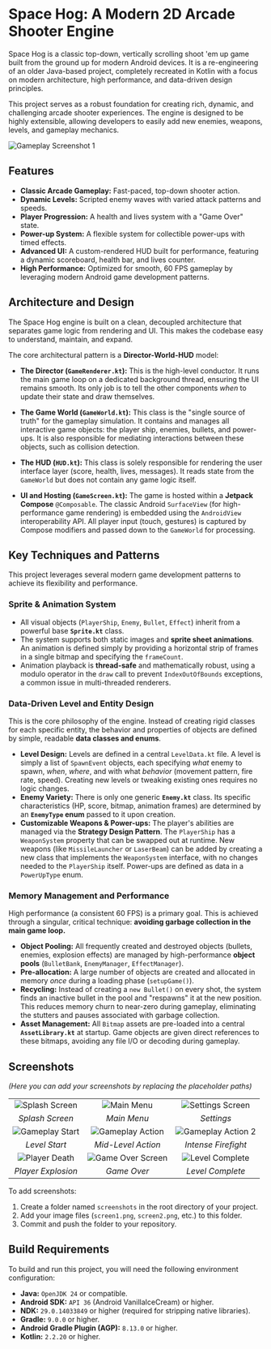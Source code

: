 # Space Hog: A Modern 2D Arcade Shooter Engine

Space Hog is a classic top-down, vertically scrolling shoot 'em up game built from the ground up for modern Android devices. It is a re-engineering of an older Java-based project, completely recreated in Kotlin with a focus on modern architecture, high performance, and data-driven design principles.

This project serves as a robust foundation for creating rich, dynamic, and challenging arcade shooter experiences. The engine is designed to be highly extensible, allowing developers to easily add new enemies, weapons, levels, and gameplay mechanics.

![Gameplay Screenshot 1](screenshots/gameplay1.jpeg)

## Features

*   **Classic Arcade Gameplay:** Fast-paced, top-down shooter action.
*   **Dynamic Levels:** Scripted enemy waves with varied attack patterns and speeds.
*   **Player Progression:** A health and lives system with a "Game Over" state.
*   **Power-up System:** A flexible system for collectible power-ups with timed effects.
*   **Advanced UI:** A custom-rendered HUD built for performance, featuring a dynamic scoreboard, health bar, and lives counter.
*   **High Performance:** Optimized for smooth, 60 FPS gameplay by leveraging modern Android game development patterns.

## Architecture and Design

The Space Hog engine is built on a clean, decoupled architecture that separates game logic from rendering and UI. This makes the codebase easy to understand, maintain, and expand.

The core architectural pattern is a **Director-World-HUD** model:

*   **The Director (`GameRenderer.kt`):** This is the high-level conductor. It runs the main game loop on a dedicated background thread, ensuring the UI remains smooth. Its only job is to tell the other components *when* to update their state and draw themselves.

*   **The Game World (`GameWorld.kt`):** This class is the "single source of truth" for the gameplay simulation. It contains and manages all interactive game objects: the player ship, enemies, bullets, and power-ups. It is also responsible for mediating interactions between these objects, such as collision detection.

*   **The HUD (`HUD.kt`):** This class is solely responsible for rendering the user interface layer (score, health, lives, messages). It reads state from the `GameWorld` but does not contain any game logic itself.

*   **UI and Hosting (`GameScreen.kt`):** The game is hosted within a **Jetpack Compose** `@Composable`. The classic Android `SurfaceView` (for high-performance game rendering) is embedded using the `AndroidView` interoperability API. All player input (touch, gestures) is captured by Compose modifiers and passed down to the `GameWorld` for processing.

## Key Techniques and Patterns

This project leverages several modern game development patterns to achieve its flexibility and performance.

### Sprite & Animation System
*   All visual objects (`PlayerShip`, `Enemy`, `Bullet`, `Effect`) inherit from a powerful base **`Sprite.kt`** class.
*   The system supports both static images and **sprite sheet animations**. An animation is defined simply by providing a horizontal strip of frames in a single bitmap and specifying the `frameCount`.
*   Animation playback is **thread-safe** and mathematically robust, using a modulo operator in the `draw` call to prevent `IndexOutOfBounds` exceptions, a common issue in multi-threaded renderers.

### Data-Driven Level and Entity Design
This is the core philosophy of the engine. Instead of creating rigid classes for each specific entity, the behavior and properties of objects are defined by simple, readable **data classes and enums**.

*   **Level Design:** Levels are defined in a central `LevelData.kt` file. A level is simply a list of `SpawnEvent` objects, each specifying *what* enemy to spawn, *when*, *where*, and with what *behavior* (movement pattern, fire rate, speed). Creating new levels or tweaking existing ones requires no logic changes.
*   **Enemy Variety:** There is only one generic **`Enemy.kt`** class. Its specific characteristics (HP, score, bitmap, animation frames) are determined by an **`EnemyType` enum** passed to it upon creation.
*   **Customizable Weapons & Power-ups:** The player's abilities are managed via the **Strategy Design Pattern**. The `PlayerShip` has a `WeaponSystem` property that can be swapped out at runtime. New weapons (like `MissileLauncher` or `LaserBeam`) can be added by creating a new class that implements the `WeaponSystem` interface, with no changes needed to the `PlayerShip` itself. Power-ups are defined as data in a `PowerUpType` enum.

### Memory Management and Performance
High performance (a consistent 60 FPS) is a primary goal. This is achieved through a singular, critical technique: **avoiding garbage collection in the main game loop.**

*   **Object Pooling:** All frequently created and destroyed objects (bullets, enemies, explosion effects) are managed by high-performance **object pools** (`BulletBank`, `EnemyManager`, `EffectManager`).
*   **Pre-allocation:** A large number of objects are created and allocated in memory *once* during a loading phase (`setupGame()`).
*   **Recycling:** Instead of creating a `new Bullet()` on every shot, the system finds an inactive bullet in the pool and "respawns" it at the new position. This reduces memory churn to near-zero during gameplay, eliminating the stutters and pauses associated with garbage collection.
*   **Asset Management:** All `Bitmap` assets are pre-loaded into a central **`AssetLibrary.kt`** at startup. Game objects are given direct references to these bitmaps, avoiding any file I/O or decoding during gameplay.

## Screenshots

*(Here you can add your screenshots by replacing the placeholder paths)*

| | | |
| :---: | :---: | :---: |
| ![Splash Screen](screenshots/screen1.jpeg) | ![Main Menu](screenshots/screen2.jpeg) | ![Settings Screen](screenshots/screen3.jpeg) |
| *Splash Screen* | *Main Menu* | *Settings* |
| ![Gameplay Start](screenshots/screen4.jpeg) | ![Gameplay Action](screenshots/screen5.jpeg) | ![Gameplay Action 2](screenshots/screen6.jpeg) |
| *Level Start* | *Mid-Level Action* | *Intense Firefight* |
| ![Player Death](screenshots/screen7.jpeg) | ![Game Over Screen](screenshots/screen8.jpeg) | ![Level Complete](screenshots/screen9.jpeg) |
| *Player Explosion* | *Game Over* | *Level Complete* |

To add screenshots:
1.  Create a folder named `screenshots` in the root directory of your project.
2.  Add your image files (`screen1.png`, `screen2.png`, etc.) to this folder.
3.  Commit and push the folder to your repository.

## Build Requirements

To build and run this project, you will need the following environment configuration:

*   **Java:** `OpenJDK 24` or compatible.
*   **Android SDK:** `API 36` (Android VanillaIceCream) or higher.
*   **NDK:** `29.0.14033849` or higher (required for stripping native libraries).
*   **Gradle:** `9.0.0` or higher.
*   **Android Gradle Plugin (AGP):** `8.13.0` or higher.
*   **Kotlin:** `2.2.20` or higher.